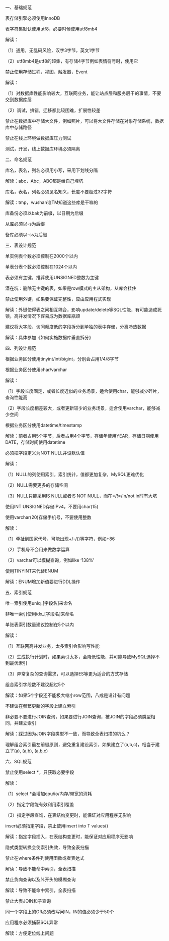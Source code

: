 一、基础规范

表存储引擎必须使用InnoDB



表字符集默认使用utf8，必要时候使用utf8mb4

解读：

（1）通用，无乱码风险，汉字3字节，英文1字节

（2）utf8mb4是utf8的超集，有存储4字节例如表情符号时，使用它

 

禁止使用存储过程，视图，触发器，Event

解读：

（1）对数据库性能影响较大，互联网业务，能让站点层和服务层干的事情，不要交到数据库层

（2）调试，排错，迁移都比较困难，扩展性较差



禁止在数据库中存储大文件，例如照片，可以将大文件存储在对象存储系统，数据库中存储路径

禁止在线上环境做数据库压力测试

测试，开发，线上数据库环境必须隔离



二、命名规范

库名，表名，列名必须用小写，采用下划线分隔

解读：abc，Abc，ABC都是给自己埋坑



库名，表名，列名必须见名知义，长度不要超过32字符

解读：tmp，wushan谁TM知道这些库是干嘛的

 

库备份必须以bak为前缀，以日期为后缀

从库必须以-s为后缀

备库必须以-ss为后缀



三、表设计规范

单实例表个数必须控制在2000个以内

单表分表个数必须控制在1024个以内

表必须有主键，推荐使用UNSIGNED整数为主键

潜在坑：删除无主键的表，如果是row模式的主从架构，从库会挂住



禁止使用外键，如果要保证完整性，应由应用程式实现

解读：外键使得表之间相互耦合，影响update/delete等SQL性能，有可能造成死锁，高并发情况下容易成为数据库瓶颈



建议将大字段，访问频度低的字段拆分到单独的表中存储，分离冷热数据

解读：具体参加《如何实施数据库垂直拆分》



四、列设计规范

根据业务区分使用tinyint/int/bigint，分别会占用1/4/8字节

根据业务区分使用char/varchar

解读：

（1）字段长度固定，或者长度近似的业务场景，适合使用char，能够减少碎片，查询性能高

（2）字段长度相差较大，或者更新较少的业务场景，适合使用varchar，能够减少空间



根据业务区分使用datetime/timestamp

解读：前者占用5个字节，后者占用4个字节，存储年使用YEAR，存储日期使用DATE，存储时间使用datetime



必须把字段定义为NOT NULL并设默认值

解读：

（1）NULL的列使用索引，索引统计，值都更加复杂，MySQL更难优化

（2）NULL需要更多的存储空间

（3）NULL只能采用IS NULL或者IS NOT NULL，而在=/!=/in/not in时有大坑



使用INT UNSIGNED存储IPv4，不要用char(15)



使用varchar(20)存储手机号，不要使用整数

解读：

（1）牵扯到国家代号，可能出现+/-/()等字符，例如+86

（2）手机号不会用来做数学运算

（3）varchar可以模糊查询，例如like ‘138%’



使用TINYINT来代替ENUM

解读：ENUM增加新值要进行DDL操作



五、索引规范

唯一索引使用uniq_[字段名]来命名

非唯一索引使用idx_[字段名]来命名

单张表索引数量建议控制在5个以内

解读：

（1）互联网高并发业务，太多索引会影响写性能

（2）生成执行计划时，如果索引太多，会降低性能，并可能导致MySQL选择不到最优索引

（3）异常复杂的查询需求，可以选择ES等更为适合的方式存储



组合索引字段数不建议超过5个

解读：如果5个字段还不能极大缩小row范围，八成是设计有问题



不建议在频繁更新的字段上建立索引

非必要不要进行JOIN查询，如果要进行JOIN查询，被JOIN的字段必须类型相同，并建立索引

解读：踩过因为JOIN字段类型不一致，而导致全表扫描的坑么？



理解组合索引最左前缀原则，避免重复建设索引，如果建立了(a,b,c)，相当于建立了(a), (a,b), (a,b,c)



六、SQL规范

禁止使用select *，只获取必要字段

解读：

（1）select *会增加cpu/io/内存/带宽的消耗

（2）指定字段能有效利用索引覆盖

（3）指定字段查询，在表结构变更时，能保证对应用程序无影响



insert必须指定字段，禁止使用insert into T values()

解读：指定字段插入，在表结构变更时，能保证对应用程序无影响



隐式类型转换会使索引失效，导致全表扫描



禁止在where条件列使用函数或者表达式

解读：导致不能命中索引，全表扫描



禁止负向查询以及%开头的模糊查询

解读：导致不能命中索引，全表扫描



禁止大表JOIN和子查询

同一个字段上的OR必须改写问IN，IN的值必须少于50个

应用程序必须捕获SQL异常

解读：方便定位线上问题 
